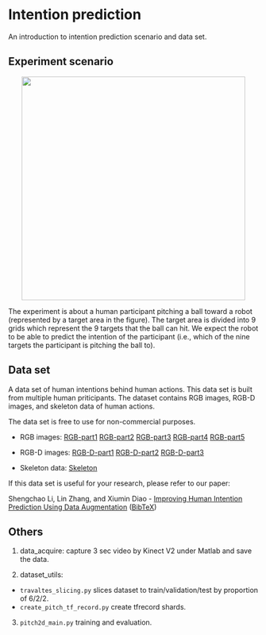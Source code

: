 # Intention prediction 

An introduction to intention prediction scenario and data set.


## Experiment scenario

<p align="center">
<img width="450"  src="https://github.com/fantasylsc/Intention_Prediction/blob/master/images/Experiment.PNG" >
</p>

The experiment is about a human participant pitching a ball toward a robot (represented by a target area in the figure). The target area is divided into 9 grids which represent the 9 targets that the ball can hit. We expect the robot to be able to predict the intention of the participant (i.e., which of the nine targets the participant is pitching the ball to). 




## Data set

A data set of human intentions behind human actions. This data set is built from multiple human priticipants. The dataset contains RGB images, RGB-D images, and skeleton data of human actions.

The data set is free to use for non-commercial purposes.



- RGB images: [RGB-part1](https://pan.baidu.com/s/1qX14X9l2fYqx3DCZS0lwpw) [RGB-part2](https://pan.baidu.com/s/1LahYjJ32j6MkdBhk3Beksw) [RGB-part3](https://pan.baidu.com/s/1wHbBykIZuv-rydh02fyXnA) [RGB-part4](https://pan.baidu.com/s/1q9XqCx-fe--usnkd9Bc1lA) [RGB-part5](https://pan.baidu.com/s/1Qvyt94w2WGKpliqAdjlK6Q)

- RGB-D images: [RGB-D-part1](https://pan.baidu.com/s/127n2swlXOplj88i2Lftsgw) [RGB-D-part2](https://pan.baidu.com/s/11Uu4VjhXyxVBYFT_Hioeng) [RGB-D-part3](https://pan.baidu.com/s/1-9GmlgnGm1zJ7VtjWpbKUg)

- Skeleton data: [Skeleton](https://pan.baidu.com/s/1_k7hUam23iLRsU0ID8bldQ)

If this data set is useful for your research, please refer to our paper: 

Shengchao Li, Lin Zhang, and Xiumin Diao - [Improving Human Intention Prediction Using Data Augmentation](https://ieeexplore.ieee.org/document/8525781/keywords#keywords)
  ([BibTeX](https://github.com/fantasylsc/Intention_Prediction/blob/master/Bib/LiZD18.bib))

## Others
1. data_acquire: capture 3 sec video by Kinect V2 under Matlab and save the data.

2. dataset_utils:
- `travaltes_slicing.py` slices dataset to train/validation/test by proportion of 6/2/2.
- `create_pitch_tf_record.py` create tfrecord shards.

3. `pitch2d_main.py` training and evaluation.
